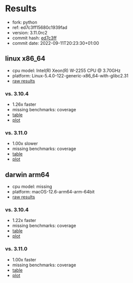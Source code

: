 # Results

- fork: python
- ref: ed7c3ff15680c1939fad
- version: 3.11.0rc2
- commit hash: [ed7c3ff](https://github.com/python/cpython/commit/ed7c3ff)
- commit date: 2022-09-11T20:23:30+01:00

## linux x86_64

- cpu model: Intel(R) Xeon(R) W-2255 CPU @ 3.70GHz
- platform: Linux-5.4.0-122-generic-x86_64-with-glibc2.31
- [raw results](bm-20220911-linux-x86_64-python-ed7c3ff15680c1939fad-3.11.0rc2-ed7c3ff.json)

### vs. 3.10.4

- 1.26x faster
- missing benchmarks: coverage
- [table](bm-20220911-linux-x86_64-python-ed7c3ff15680c1939fad-3.11.0rc2-ed7c3ff-vs-3.10.4.md)
- [plot](bm-20220911-linux-x86_64-python-ed7c3ff15680c1939fad-3.11.0rc2-ed7c3ff-vs-3.10.4.png)

### vs. 3.11.0

- 1.00x slower
- missing benchmarks: coverage
- [table](bm-20220911-linux-x86_64-python-ed7c3ff15680c1939fad-3.11.0rc2-ed7c3ff-vs-3.11.0.md)
- [plot](bm-20220911-linux-x86_64-python-ed7c3ff15680c1939fad-3.11.0rc2-ed7c3ff-vs-3.11.0.png)

## darwin arm64

- cpu model: missing
- platform: macOS-12.6-arm64-arm-64bit
- [raw results](bm-20220911-darwin-arm64-python-ed7c3ff15680c1939fad-3.11.0rc2-ed7c3ff.json)

### vs. 3.10.4

- 1.22x faster
- missing benchmarks: coverage
- [table](bm-20220911-darwin-arm64-python-ed7c3ff15680c1939fad-3.11.0rc2-ed7c3ff-vs-3.10.4.md)
- [plot](bm-20220911-darwin-arm64-python-ed7c3ff15680c1939fad-3.11.0rc2-ed7c3ff-vs-3.10.4.png)

### vs. 3.11.0

- 1.00x faster
- missing benchmarks: coverage
- [table](bm-20220911-darwin-arm64-python-ed7c3ff15680c1939fad-3.11.0rc2-ed7c3ff-vs-3.11.0.md)
- [plot](bm-20220911-darwin-arm64-python-ed7c3ff15680c1939fad-3.11.0rc2-ed7c3ff-vs-3.11.0.png)

